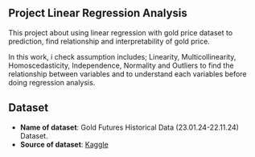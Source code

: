 ## Project Linear Regression Analysis

This project about using linear regression with gold price dataset to prediction, find relationship and interpretability of gold price.

In this work, i check assumption includes; Linearity, Multicollinearity, Homoscedasticity, Independence, Normality and Outliers to find the relationship between variables and to understand each variables before doing regression analysis.

## Dataset
- **Name of dataset**: Gold Futures Historical Data (23.01.24-22.11.24) Dataset.
- **Source of dataset**: [Kaggle](https://www.kaggle.com/datasets/kapturovalexander/gold-and-silver-prices-2013-2023?resource=download&select=Gold+Futures+Historical+Data+%2823.01.24-22.11.24%29.csv)
